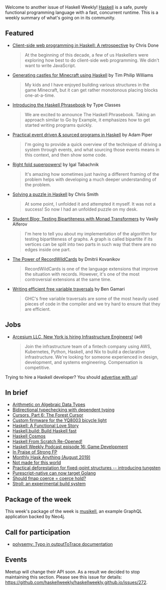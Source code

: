 Welcome to another issue of Haskell Weekly!
[Haskell](https://www.haskell.org) is a safe, purely functional programming language with a fast, concurrent runtime.
This is a weekly summary of what's going on in its community.

## Featured

-   [Client-side web programming in Haskell: A retrospective](https://chrisdone.com/posts/clientside-programming-haskell/) by Chris Done

    > At the beginning of this decade, a few of us Haskellers were exploring how best to do client-side web programming. We didn't want to write JavaScript.

-   [Generating castles for Minecraft using Haskell](http://www.timphilipwilliams.com/posts/2019-07-25-minecraft.html) by Tim Philip Williams

    > My kids and I have enjoyed building various structures in the game Minecraft, but it can get rather monotonous placing blocks one-at-a-time.

-   [Introducing the Haskell Phrasebook](https://typeclasses.com/news/2019-07-phrasebook) by Type Classes

    > We are excited to announce The Haskell Phrasebook. Taking an approach similar to Go by Example, it emphasizes how to get started writing programs quickly.

-   [Practical event driven & sourced programs in Haskell](https://www.ahri.net/2019/07/practical-event-driven-and-sourced-programs-in-haskell/) by Adam Piper

    > I'm going to provide a quick overview of the technique of driving a system through events, and what sourcing those events means in this context, and then show some code.

-   [Right fold superpowers!](https://hmemcpy.com/2019/07/right-fold-superpowers/) by Igal Tabachnik

    > It's amazing how sometimes just having a different framing of the problem helps with developing a much deeper understanding of the problem.

-   [Solving a puzzle in Haskell](https://medium.com/@cdsmithus/solving-a-puzzle-in-haskell-8216a683555) by Chris Smith

    > At some point, I unfolded it and attempted it myself. It was not a success! So now I had an unfolded puzzle on my desk.

-   [Student Blog: Testing Bipartiteness with Monad Transformers](https://summer.haskell.org/news/2019-07-26-testing-bipartiteness.html) by Vasily Alferov

    > I'm here to tell you about my implementation of the algorithm for testing bipartiteness of graphs.  A graph is called bipartite if its vertices can be split into two parts in such way that there are no edges inside one part.

-   [The Power of RecordWildCards](https://kodimensional.dev/recordwildcards) by Dmitrii Kovanikov

    > RecordWildCards is one of the language extensions that improve the situation with records. However, it's one of the most controversial extensions at the same time.

-   [Writing efficient free variable traversals](https://www.haskell.org/ghc/blog/20190728-free-variable-traversals.html) by Ben Gamari

    > GHC's free variable traversals are some of the most heavily used pieces of code in the compiler and we try hard to ensure that they are efficient.

## Jobs

-   [Arcesium LLC, New York is hiring Infrastructure Engineers!](https://arcesium.com/careers.html) (ad)
  
    > Join the infrastructure team of a fintech company using AWS, Kubernetes, Python, Haskell, and Nix to build a declarative infrastructure. We're looking for someone experienced in design, development, and systems engineering. Compensation is competitive.

Trying to hire a Haskell developer?
You should [advertise with us](https://haskellweekly.news/advertising.html)!

## In brief

-   [Arithmetic on Algebraic Data Types](https://bor0.wordpress.com/2019/07/30/arithmetic-on-algebraic-data-types/)
-   [Bidirectional typechecking with dependent typing](https://boxbase.org/entries/2019/jul/29/bidirectional-typechecking-dependent/)
-   [Cursors, Part 6: The Forest Cursor](https://cs-syd.eu/posts/2019-07-28-cursors-forest)
-   [Custom firmware for the YQ8003 bicycle light](http://www.joachim-breitner.de/blog/756-Custom_firmware_for_the_YQ8003_bicycle_light)
-   [Haskell: A Functional Love Story](https://serokell.io/blog/haskell-love-story)
-   [Haskell.build: Build Haskell fast](https://haskell.build)
-   [Haskell Cosmos](https://haskellcosm.com)
-   [Haskell From Scratch Re-Opened!](https://mmhaskell.com/blog/2019/7/29/haskell-from-scratch-re-opened)
-   [Haskell Weekly Podcast episode 16: Game Development](https://haskellweekly.news/podcast/episodes/16.html)
-   [In Praise of Strong FP](https://queuea9.wordpress.com/2019/07/25/in-praise-of-strong-fp/)
-   [Monthly Hask Anything (August 2019)](https://www.reddit.com/r/haskell/comments/ckba3b/monthly_hask_anything_august_2019/)
-   [Not made for this world](https://magnusson.io/blog/6.html)
-   [Practical deforestation for fixed-point structures -- introducing tungsten](https://blog.nyarlathotep.one/2019/07/practical-deforestation-for-fixed-point-structures/)
-   [Purescript-native can now target Golang](https://discourse.purescript.org/t/purescript-native-can-now-target-golang/878)
-   [Should fmap coerce = coerce hold?](http://oleg.fi/gists/posts/2019-07-31-fmap-coerce-coerce.html)
-   [Stroll: an experimental build system](https://blogs.ncl.ac.uk/andreymokhov/stroll/)

## Package of the week

This week's package of the week is [musikell](https://github.com/gvolpe/musikell), an example GraphQL application backed by Neo4j.

## Call for participation

-   [polysemy: Typo in outputToTrace documentation](https://github.com/polysemy-research/polysemy/issues/189)

## Events

Meetup will change their API soon.
As a result we decided to stop maintaining this section.
Please see this issue for details:
<https://github.com/haskellweekly/haskellweekly.github.io/issues/272>.
